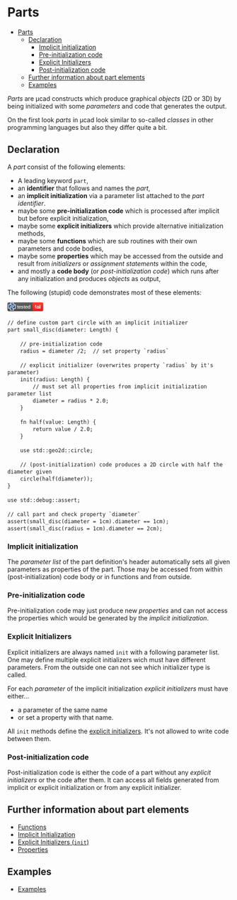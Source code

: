 # Parts

- [Parts](#parts)
  - [Declaration](#declaration)
    - [Implicit initialization](#implicit-initialization)
    - [Pre-initialization code](#pre-initialization-code)
    - [Explicit Initializers](#explicit-initializers)
    - [Post-initialization code](#post-initialization-code)
  - [Further information about part elements](#further-information-about-part-elements)
  - [Examples](#examples)

*Parts* are µcad constructs which produce graphical *objects* (2D or 3D) by being initialized with some *parameters* and code that generates the output.

On the first look *parts* in µcad look similar to so-called *classes* in other programming languages
but also they differ quite a bit.

## Declaration

A *part* consist of the following elements:

- A leading keyword `part`,
- an **identifier** that follows and names the *part*,
- an **implicit initialization** via a parameter list attached to the *part identifier*.
- maybe some **pre-initialization code** which is processed after implicit but before explicit initialization,
- maybe some **explicit initializers** which provide alternative initialization methods,
- maybe some **functions** which are sub routines with their own parameters and code bodies,
- maybe some **properties** which may be accessed from the outside and result from *initializers* or *assignment statements* within the code,
- and mostly a **code body** (or *post-initialization code*) which runs after any initialization and produces *objects* as output,

The following (stupid) code demonstrates most of these elements:

[![test](.test/part_declaration.png)](.test/part_declaration.log)


```µcad,part_declaration
// define custom part circle with an implicit initializer
part small_disc(diameter: Length) {

    // pre-initialization code
    radius = diameter /2;  // set property `radius`

    // explicit initializer (overwrites property `radius` by it's parameter)
    init(radius: Length) {
        // must set all properties from implicit initialization parameter list
        diameter = radius * 2.0;
    }

    fn half(value: Length) {
        return value / 2.0;
    }

    use std::geo2d::circle;

    // (post-initialization) code produces a 2D circle with half the diameter given
    circle(half(diameter));
}

use std::debug::assert;

// call part and check property `diameter`
assert(small_disc(diameter = 1cm).diameter == 1cm);
assert(small_disc(radius = 1cm).diameter == 2cm);
```

### Implicit initialization

The *parameter list* of the part definition's header automatically sets all given parameters as properties of the part.
Those may be accessed from within (post-initialization) code body or in functions and from outside.

### Pre-initialization code

Pre-initialization code may just produce new *properties* and can not access the properties which would be generated
by the *implicit initialization*.

### Explicit Initializers

Explicit initializers are always named `init` with a following parameter list.
One may define multiple explicit initializers wich must have different parameters.
From the outside one can not see which initializer type is called.

For each *parameter* of the implicit initialization *explicit initializers* must have either...

- a parameter of the same name
- or set a property with that name.

All `init` methods define the [explicit initializers](init.md).
It's not allowed to write code between them.

### Post-initialization code

Post-initialization code is either the code of a part without any *explicit initializers* or the code after them.
It can access all fields generated from implicit or explicit initialization or from any explicit initializer.

## Further information about part elements

- [Functions](functions.md)
- [Implicit Initialization](parameter_list.md)
- [Explicit Initializers (`init`)](init.md)
- [Properties](property.md)

## Examples

- [Examples](EXAMPLES.md)
